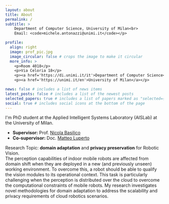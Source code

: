 ```yaml
---
layout: about
title: About
permalink: /
subtitle: >
    Department of Computer Science, University of Milan<br>
    Email: <code>michele.antonazzi@unimi.it</code></p>

profile:
  align: right
  image: prof_pic.jpg
  image_circular: false # crops the image to make it circular
  more_info: >
    <p>Room 4018</p>
    <p>Via Celoria 18</p>
    <p><a href='https://di.unimi.it/it'>Department of Computer Science</a></p>
    <p><a href='https://unimi.it/en'>University of Milan</a></p>

news: false # includes a list of news items
latest_posts: false # includes a list of the newest posts
selected_papers: true # includes a list of papers marked as "selected={true}"
social: true # includes social icons at the bottom of the page
---
```


I'm PhD student at the Applied Intelligent Systems Laboratory (AISLab) at the University of Milan.<br>
* **Supervisor:** Prof. [Nicola Basilico](https://basilico.di.unimi.it)
* **Co-supervisor:** Doc. [Matteo Luperto](http://luperto.di.unimi.it)

Research Topic: <b>domain adaptation</b> and <b>privacy preservation</b> for Robotic Vision. <br>
The perception capabilities of indoor mobile robots are affected from domain shift when they are deployed in a new (and previously unseen) working environment.
To overcome this, a robot should be able to qualify the vision modules to its operational context.
This task is particularly challenging when the perception is distributed over the cloud
to overcome the computational constraints of mobile robots. 
My research investigates novel methodologies for domain adaptation to address the scalability and privacy requirements of cloud robotics scenarios.
<br>

